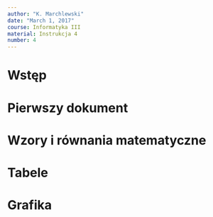 ```yaml
---
author: "K. Marchlewski"
date: "March 1, 2017"
course: Informatyka III
material: Instrukcja 4
number: 4
---
```


# Wstęp

# Pierwszy dokument

# Wzory i równania matematyczne

# Tabele

# Grafika
